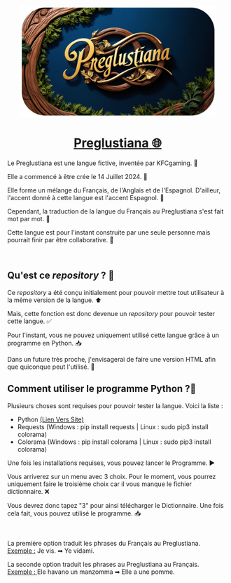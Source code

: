 <p align="center">
<img src="Thumbnail.png" width="450" alt="accessibility text">
</p>
<h1 align="center"><ins>Preglustiana 🌐</ins></h1>
<p>Le Preglustiana est une langue fictive, inventée par KFCgaming. 👤</p>
<p>Elle a commencé à être crée le 14 Juillet 2024. 📆</p><p>Elle forme un mélange du Français, de l'Anglais et de l'Espagnol. D'ailleur, l'accent donné à cette langue est l'accent Espagnol. 🪇</p><p>Cependant, la traduction de la langue du Français au Preglustiana s'est fait mot par mot. 📜</p><p>Cette langue est pour l'instant construite par une seule personne mais pourrait finir par être collaborative. 👥</p>
<br>
<h2>Qu'est ce <i>repository</i> ? 🤔</h2>
<p>Ce <i>repository</i> a été conçu initialement pour pouvoir mettre tout utilisateur à la même version de la langue. ⬆️</p><p>Mais, cette fonction est donc devenue un <i>repository</i> pour pouvoir tester cette langue. ✅</p><p>Pour l'instant, vous ne pouvez uniquement utilisé cette langue grâce à un programme en Python. 📥</p><p> Dans un future très proche, j'envisagerai de faire une version HTML afin que quiconque peut l'utilisé. 🤗</p>
<h2>Comment utiliser le programme Python ?🐍</h2>
<p>Plusieurs choses sont requises pour pouvoir tester la langue. Voici la liste :</p>
<ul><li>Python <a href="https://www.python.org/downloads/">(Lien Vers Site)</a></li><li>Requests (Windows : pip install requests | Linux : sudo pip3 install colorama)</li><li>Colorama (Windows : pip install colorama | Linux : sudo pip3 install colorama)</li></ul>
<p>Une fois les installations requises, vous pouvez lancer le Programme. ▶️</p>
<p>Vous arriverez sur un menu avec 3 choix. Pour le moment, vous pourrez uniquement faire le troisième choix car il vous manque le fichier dictionnaire. ❌</p>
<p>Vous devrez donc tapez "3" pour ainsi télécharger le Dictionnaire. Une fois cela fait, vous pouvez utilisé le programme. 📥</p>
<br>
<p>La première option traduit les phrases du Français au Preglustiana.<br><ins>Exemple :</ins> Je vis. ➡ Ye vidami.</p><p>La seconde option traduit les phrases au Preglustiana au Français. <br><ins>Exemple : </ins> Ele havano un manzomma ➡ Elle a une pomme.</p>
